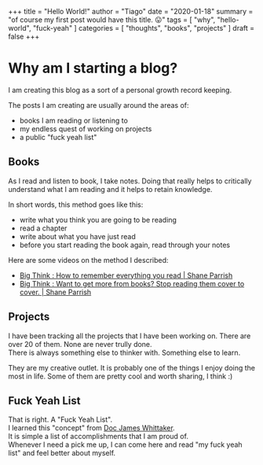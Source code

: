 +++
title = "Hello World!"
author = "Tiago"
date = "2020-01-18"
summary = "of course my first post would have this title. 😛"
tags = [
    "why",
    "hello-world",
    "fuck-yeah"
]
categories = [
    "thoughts",
    "books",
    "projects"
]
draft = false
+++

# Why am I starting a blog?

I am creating this blog as a sort of a personal growth record keeping.

The posts I am creating are usually around the areas of:
- books I am reading or listening to
- my endless quest of working on projects 
- a public "fuck yeah list"

## Books
As I read and listen to book, I take notes.
Doing that really helps to critically understand what I am reading and it helps to retain knowledge.

In short words, this method goes like this:
- write what you think you are going to be reading
- read a chapter
- write about what you have just read
- before you start reading the book again, read through your notes

Here are some videos on the method I described:
- [Big Think : How to remember everything you read | Shane Parrish](https://www.youtube.com/watch?v=z-GtGH57J9I)  
- [Big Think : Want to get more from books? Stop reading them cover to cover. | Shane Parrish](https://www.youtube.com/watch?v=9fvUYmJcqWg)

## Projects
I have been tracking all the projects that I have been working on.
There are over 20 of them. None are never trully done.  
There is always something else to thinker with. Something else to learn.  

They are my creative outlet. It is probably one of the things I enjoy doing the most in life.
Some of them are pretty cool and worth sharing, I think :)

## Fuck Yeah List
That is right. A "Fuck Yeah List".  
I learned this "concept" from [Doc James Whittaker](http://www.docjamesw.com/).  
It is simple a list of accomplishments that I am proud of.  
Whenever I need a pick me up, I can come here and read "my fuck yeah list" and feel better about myself.
